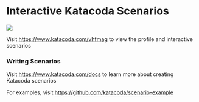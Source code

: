 # Interactive Katacoda Scenarios

[![](http://shields.katacoda.com/katacoda/vhfmag/count.svg)](https://www.katacoda.com/vhfmag "Get your profile on Katacoda.com")

Visit https://www.katacoda.com/vhfmag to view the profile and interactive scenarios

### Writing Scenarios
Visit https://www.katacoda.com/docs to learn more about creating Katacoda scenarios

For examples, visit https://github.com/katacoda/scenario-example
